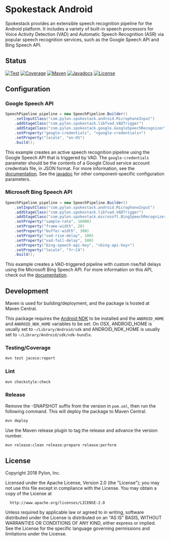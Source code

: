 # Spokestack Android

Spokestack provides an extensible speech recognition pipeline for the Android
platform. It includes a variety of built-in speech processors for Voice
Activity Detection (VAD) and Automatic Speech Recognition (ASR) via popular
speech recognition services, such as the Google Speech API and Bing Speech
API.

## Status
[![Test](http://circleci-badges-max.herokuapp.com/img/pylon/spokestack-android?token=:circle-ci-token)](https://circleci.com/gh/pylon/spokestack-android)
[![Coverage](https://coveralls.io/repos/github/pylon/spokestack-android/badge.svg)](https://coveralls.io/github/pylon/spokestack-android)
[![Maven](https://maven-badges.herokuapp.com/maven-central/com.pylon/spokestack/badge.svg)](https://search.maven.org/#search%7Cga%7C1%7Ccom.pylon.spokestack)
[![Javadocs](https://www.javadoc.io/badge/com.pylon/spokestack.svg)](https://www.javadoc.io/doc/com.pylon/spokestack)
[![License](https://img.shields.io/badge/License-Apache%202.0-green.svg)](https://opensource.org/licenses/Apache-2.0)

## Configuration

### Google Speech API

```java
SpeechPipeline pipeline = new SpeechPipeline.Builder()
    .setInputClass("com.pylon.spokestack.android.MicrophoneInput")
    .addStageClass("com.pylon.spokestack.libfvad.VADTrigger")
    .addStageClass("com.pylon.spokestack.google.GoogleSpeechRecognizer")
    .setProperty("google-credentials", "<google-credentials>")
    .setProperty("locale", "en-US")
    .build();
```

This example creates an active speech recognition pipeline using the Google
Speech API that is triggered by VAD. The `google-credentials` parameter should
be the contents of a Google Cloud service account credentials file, in JSON
format. For more information, see the [documentation](https://cloud.google.com/speech/docs/streaming-recognize).
See the [javadoc](https://www.javadoc.io/doc/com.pylon/spokestack) for
other component-specific configuration parameters.

### Microsoft Bing Speech API

```java
SpeechPipeline pipeline = new SpeechPipeline.Builder()
    .setInputClass("com.pylon.spokestack.android.MicrophoneInput")
    .addStageClass("com.pylon.spokestack.libfvad.VADTrigger")
    .addStageClass("com.pylon.spokestack.microsoft.BingSpeechRecognizer")
    .setProperty("sample-rate", 16000)
    .setProperty("frame-width", 20)
    .setProperty("buffer-width", 300)
    .setProperty("vad-rise-delay", 100)
    .setProperty("vad-fall-delay", 500)
    .setProperty("bing-speech-api-key", "<bing-api-key>")
    .setProperty("locale", "fr-CA")
    .build();
```

This example creates a VAD-triggered pipeline with custom rise/fall delays
using the Microsoft Bing Speech API. For more information on this API, check
out the [documentation](https://azure.microsoft.com/en-us/services/cognitive-services/speech/).

## Development
Maven is used for building/deployment, and the package is hosted at Maven
Central.

This package requires the [Android NDK](https://developer.android.com/ndk/guides/index.html)
to be installed and the `ANDROID_HOME` and `ANDROID_NDK_HOME` variables to be
set. On OSX, ANDROID_HOME is usually set to `~/Library/Android/sdk` and
ANDROID_NDK_HOME is usually set to `~/Library/Android/sdk/ndk-bundle`.

### Testing/Coverage

```bash
mvn test jacoco:report
```

### Lint

```bash
mvn checkstyle:check
```

### Release
Remove the -SNAPSHOT suffix from the version in `pom.xml`, then run the
following command. This will deploy the package to Maven Central.

```bash
mvn deploy
```

Use the Maven release plugin to tag the release and advance the version number.

```bash
mvn release:clean release:prepare release:perform
```

## License

Copyright 2018 Pylon, Inc.

  Licensed under the Apache License, Version 2.0 (the "License");
  you may not use this file except in compliance with the License.
  You may obtain a copy of the License at

      http://www.apache.org/licenses/LICENSE-2.0

  Unless required by applicable law or agreed to in writing, software
  distributed under the License is distributed on an "AS IS" BASIS,
  WITHOUT WARRANTIES OR CONDITIONS OF ANY KIND, either express or implied.
  See the License for the specific language governing permissions and
  limitations under the License.
